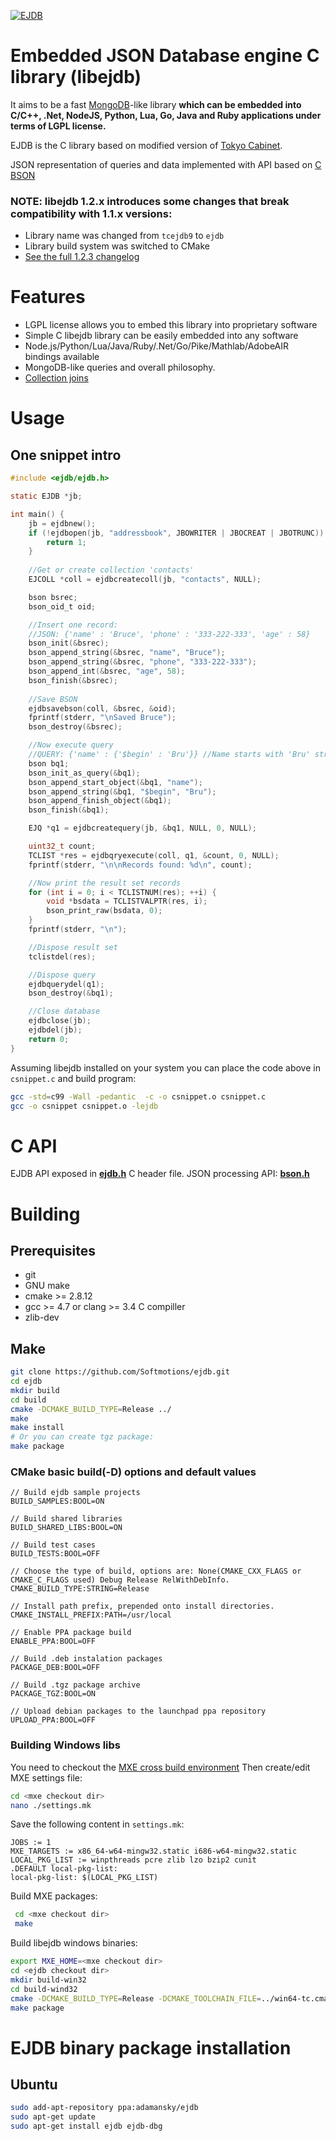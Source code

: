 [![EJDB](https://raw.github.com/Softmotions/ejdb-pub/master/misc/ejdblogo3.png)](http://ejdb.org)

Embedded JSON Database engine C library (libejdb)
=================================================

It aims to be a fast [MongoDB](http://mongodb.org)-like library 
**which can be embedded into C/C++, .Net, NodeJS, Python, Lua, Go, Java 
and Ruby applications under terms of LGPL license.**

EJDB is the C library based on modified 
version of [Tokyo Cabinet](http://fallabs.com/tokyocabinet/).

JSON representation of queries and data implemented with API based on 
[C BSON](https://github.com/mongodb/mongo-c-driver/tree/master/src/) 
     
     
### NOTE: libejdb 1.2.x introduces some changes that break compatibility with 1.1.x versions:
* Library name was changed from `tcejdb9` to `ejdb`
* Library build system was switched to CMake 
* [See the full 1.2.3 changelog](https://github.com/Softmotions/ejdb/blob/master/Changelog)


Features
========
* LGPL license allows you to embed this library into proprietary software
* Simple C libejdb library can be easily embedded into any software
* Node.js/Python/Lua/Java/Ruby/.Net/Go/Pike/Mathlab/AdobeAIR bindings available
* MongoDB-like queries and overall philosophy.
* [Collection joins](https://github.com/Softmotions/ejdb/wiki/Collection-joins)

Usage
=====

One snippet intro
-----------------------------------

```C
#include <ejdb/ejdb.h>

static EJDB *jb;

int main() {
    jb = ejdbnew();
    if (!ejdbopen(jb, "addressbook", JBOWRITER | JBOCREAT | JBOTRUNC)) {
        return 1;
    }
    
    //Get or create collection 'contacts'
    EJCOLL *coll = ejdbcreatecoll(jb, "contacts", NULL);

    bson bsrec;
    bson_oid_t oid;

    //Insert one record:
    //JSON: {'name' : 'Bruce', 'phone' : '333-222-333', 'age' : 58}
    bson_init(&bsrec);
    bson_append_string(&bsrec, "name", "Bruce");
    bson_append_string(&bsrec, "phone", "333-222-333");
    bson_append_int(&bsrec, "age", 58);
    bson_finish(&bsrec);
    
    //Save BSON
    ejdbsavebson(coll, &bsrec, &oid);
    fprintf(stderr, "\nSaved Bruce");
    bson_destroy(&bsrec);

    //Now execute query
    //QUERY: {'name' : {'$begin' : 'Bru'}} //Name starts with 'Bru' string
    bson bq1;
    bson_init_as_query(&bq1);
    bson_append_start_object(&bq1, "name");
    bson_append_string(&bq1, "$begin", "Bru");
    bson_append_finish_object(&bq1);
    bson_finish(&bq1);

    EJQ *q1 = ejdbcreatequery(jb, &bq1, NULL, 0, NULL);

    uint32_t count;
    TCLIST *res = ejdbqryexecute(coll, q1, &count, 0, NULL);
    fprintf(stderr, "\n\nRecords found: %d\n", count);

    //Now print the result set records
    for (int i = 0; i < TCLISTNUM(res); ++i) {
        void *bsdata = TCLISTVALPTR(res, i);
        bson_print_raw(bsdata, 0);
    }
    fprintf(stderr, "\n");

    //Dispose result set
    tclistdel(res);

    //Dispose query
    ejdbquerydel(q1);
    bson_destroy(&bq1);

    //Close database
    ejdbclose(jb);
    ejdbdel(jb);
    return 0;
}
```

Assuming libejdb installed on your system you can place the code above in `csnippet.c` and build program:

```sh
gcc -std=c99 -Wall -pedantic  -c -o csnippet.o csnippet.c
gcc -o csnippet csnippet.o -lejdb
```
     
C API
=====

EJDB API exposed in **[ejdb.h](https://github.com/Softmotions/ejdb/blob/master/src/ejdb/ejdb.h)** C header file.
JSON processing API: **[bson.h](https://github.com/Softmotions/ejdb/blob/master/src/bson/bson.h)**


Building
========

Prerequisites
-------------

 * git  
 * GNU make 
 * cmake >= 2.8.12
 * gcc >= 4.7 or clang >= 3.4 C compiller
 * zlib-dev 
 
Make
----

```sh
git clone https://github.com/Softmotions/ejdb.git
cd ejdb
mkdir build
cd build
cmake -DCMAKE_BUILD_TYPE=Release ../
make 
make install
# Or you can create tgz package:
make package
```

### CMake basic build(-D) options and default values

```
// Build ejdb sample projects
BUILD_SAMPLES:BOOL=ON

// Build shared libraries
BUILD_SHARED_LIBS:BOOL=ON

// Build test cases
BUILD_TESTS:BOOL=OFF

// Choose the type of build, options are: None(CMAKE_CXX_FLAGS or CMAKE_C_FLAGS used) Debug Release RelWithDebInfo.
CMAKE_BUILD_TYPE:STRING=Release

// Install path prefix, prepended onto install directories.
CMAKE_INSTALL_PREFIX:PATH=/usr/local

// Enable PPA package build
ENABLE_PPA:BOOL=OFF

// Build .deb instalation packages
PACKAGE_DEB:BOOL=OFF

// Build .tgz package archive
PACKAGE_TGZ:BOOL=ON

// Upload debian packages to the launchpad ppa repository
UPLOAD_PPA:BOOL=OFF
```

### Building Windows libs

You need to checkout the [MXE cross build environment](http://mxe.cc)
Then create/edit MXE settings file:

```sh
cd <mxe checkout dir>
nano ./settings.mk
```

Save the following content in `settings.mk`:

```
JOBS := 1
MXE_TARGETS := x86_64-w64-mingw32.static i686-w64-mingw32.static
LOCAL_PKG_LIST := winpthreads pcre zlib lzo bzip2 cunit
.DEFAULT local-pkg-list:
local-pkg-list: $(LOCAL_PKG_LIST)
```

Build MXE packages:

```sh
 cd <mxe checkout dir>
 make
```

Build libejdb windows binaries:

```sh
export MXE_HOME=<mxe checkout dir>
cd <ejdb checkout dir>
mkdir build-win32
cd build-wind32
cmake -DCMAKE_BUILD_TYPE=Release -DCMAKE_TOOLCHAIN_FILE=../win64-tc.cmake ..
make package
```

EJDB binary package installation
===================================
     
Ubuntu
------

```sh
sudo add-apt-repository ppa:adamansky/ejdb
sudo apt-get update
sudo apt-get install ejdb ejdb-dbg
``` 
